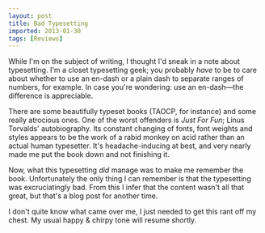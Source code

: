 ```yaml
---
layout: post
title: Bad Typesetting
imported: 2013-01-30
tags: [Reviews]
---
```


While I'm on the subject of writing, I thought I'd sneak in a note about typesetting. I'm
a closet typesetting geek; you probably *have* to be to care about whether to use an
en-dash or a plain dash to separate ranges of numbers, for example. In case you're
wondering: use an en-dash&mdash;the difference is appreciable.

There are some beautifully typeset books (TAOCP, for instance) and some really atrocious
ones. One of the worst offenders is *Just For Fun*; Linus Torvalds' autobiography. Its
constant changing of fonts, font weights and styles appears to be the work of a rabid
monkey on acid rather than an actual human typesetter. It's headache-inducing at best, and
very nearly made me put the book down and not finishing it.

Now, what this typesetting *did* manage was to make me remember the book. Unfortunately
the only thing I can remember is that the typesetting was excruciatingly bad. From this I
infer that the content wasn't all that great, but that's a blog post for another time.

I don't quite know what came over me, I just needed to get this rant off my chest. My
usual happy &amp; chirpy tone will resume shortly.
